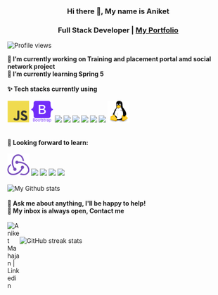 
<h3 align="center"> Hi there 👋, My name is Aniket</h3>
<h3 align="center">Full Stack Developer | <a href="https://aniketmahajan007.github.io/aniketmahajan.github.io/"><b>My Portfolio</b> </a></h3>

![Profile views](https://gpvc.arturio.dev/aniketmahajan007)  

**🔭 I’m currently working on Training and placement portal amd social network project**<br>
**🌱 I’m currently learning Spring 5**
<br>
<br>
**✨ Tech stacks currently using** <br>
<br>
<code><a href="https://developer.mozilla.org/en-US/docs/Web/JavaScript" target="_blank"><img height="50" src="https://raw.githubusercontent.com/devicons/devicon/master/icons/javascript/javascript-original.svg"></a></code>
<code><a href="https://getbootstrap.com/" target="_blank"><img height="50" src="https://raw.githubusercontent.com/devicons/devicon/master/icons/bootstrap/bootstrap-plain-wordmark.svg"></a></code>
<code><a href="https://reactjs.org/" target="_blank"><img height="50" src="https://www.vectorlogo.zone/logos/reactjs/reactjs-ar21.svg"></a></code>
<code><a href="https://analytics.google.com/" target="_blank"><img height="50" src="https://www.vectorlogo.zone/logos/google_analytics/google_analytics-ar21.svg"></a></code>
<code><a href="https://git-scm.com/" target="_blank"><img height="50" src="https://www.vectorlogo.zone/logos/git-scm/git-scm-ar21.svg"></a></code>
<code><a href="https://www.mysql.com/" target="_blank"><img height="50" src="https://www.vectorlogo.zone/logos/mysql/mysql-ar21.svg"></a></code>
<code><a href="https://www.sqlite.org/" target="_blank"><img height="50" src="https://www.vectorlogo.zone/logos/sqlite/sqlite-ar21.svg"></a></code>
<code><a href="https://www.json.org/" target="_blank"><img height="50" src="https://www.vectorlogo.zone/logos/json/json-ar21.svg"></a></code>
<code><a href="https://www.linux.org/" target="_blank"><img height="50" src="https://raw.githubusercontent.com/devicons/devicon/master/icons/linux/linux-original.svg"></a></code>
<br>
<br>
<br>
**🌱 Looking forward to learn:** <br>
<br>
<code><a href="https://redux.js.org/" target="_blank"><img height="50" src="https://raw.githubusercontent.com/devicons/devicon/master/icons/redux/redux-original.svg"></a></code>
<code><a href="https://reactjs.org/" target="_blank"><img height="50" src="https://www.vectorlogo.zone/logos/reactjs/reactjs-ar21.svg"></a></code>
<code><a href="https://cloud.google.com/" target="_blank"><img height="50" src="https://www.vectorlogo.zone/logos/google_cloud/google_cloud-ar21.svg"></a></code>
<code><a href="https://aws.amazon.com/" target="_blank"><img height="50" src="https://www.vectorlogo.zone/logos/amazon_aws/amazon_aws-ar21.svg"></a></code>
<code><a href="https://spring.io/" target="_blank"><img height="50" src="https://mpng.subpng.com/20180328/ace/kisspng-spring-framework-representational-state-transfer-j-spring-5abb1a637c6711.3394662515222114275096.jpg"></a></code>
<br>
<br>
![My Github stats](https://github-readme-stats.vercel.app/api?username=aniketmahajan007&show_icons=true&hide_border=true)
<br>
<br>
**💬 Ask me about anything, I'll be happy to help!** <br>
**💬 My inbox is always open, Contact me**
<br>
<br>
<a href="https://www.linkedin.com/in/aniket-mahajan-27844313a/" target="_blank">
<img align="left" alt="Aniket Mahajan | Linkedin" width="28px" src="https://upload.wikimedia.org/wikipedia/commons/thumb/e/e9/Linkedin_icon.svg/1024px-Linkedin_icon.svg.png" />
</a>
<br><br>
![GitHub streak stats](https://github-readme-streak-stats.herokuapp.com/?user=aniketmahajan007)  

